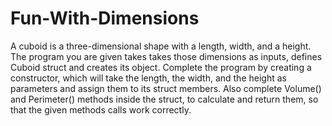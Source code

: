 # Fun-With-Dimensions
A cuboid is a three-dimensional shape with a length, width, and a height. The program you are given takes takes those dimensions as inputs, defines Cuboid struct and creates its object. Complete the program by creating a constructor, which will take the length, the width, and the height as parameters and assign them to its struct members. Also complete Volume() and Perimeter() methods inside the struct, to calculate and return them, so that the given methods calls work correctly.
